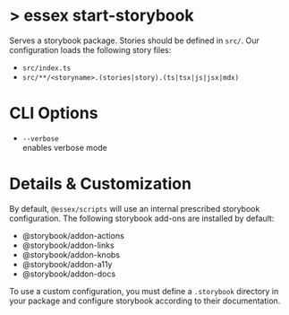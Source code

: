 # > essex start-storybook

Serves a storybook package. Stories should be defined in `src/`. Our configuration loads the following story files:

- `src/index.ts`
- `src/**/<storyname>.(stories|story).(ts|tsx|js|jsx|mdx)`

# CLI Options

- `--verbose`<br/> enables verbose mode

# Details & Customization

By default, `@essex/scripts` will use an internal prescribed storybook configuration. The following storybook add-ons are installed by default:

- @storybook/addon-actions
- @storybook/addon-links
- @storybook/addon-knobs
- @storybook/addon-a11y
- @storybook/addon-docs

To use a custom configuration, you must define a `.storybook` directory in your package and configure storybook according to their documentation.
